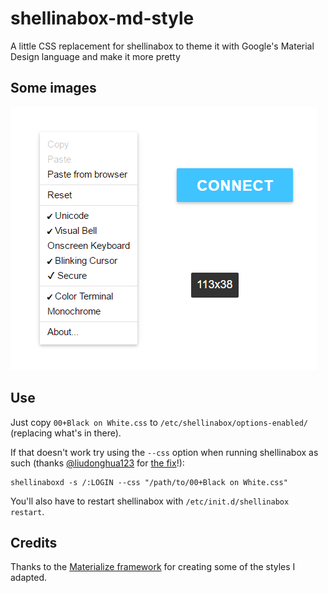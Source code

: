 # shellinabox-md-style
A little CSS replacement for shellinabox to theme it with Google's Material Design language and make it more pretty

## Some images

![Some images](images/Screenshot.png)

## Use

Just copy `00+Black on White.css` to `/etc/shellinabox/options-enabled/` (replacing what's in there).

If that doesn't work try using the `--css` option when running shellinabox as such (thanks [@liudonghua123](https://github.com/liudonghua123) for [the fix](https://github.com/rianadon/shellinabox-md-style/issues/1)!):
```
shellinaboxd -s /:LOGIN --css "/path/to/00+Black on White.css"
```

You'll also have to restart shellinabox with `/etc/init.d/shellinabox restart`.

## Credits

Thanks to the [Materialize framework](https://github.com/Dogfalo/materialize) for creating some of the styles I adapted.
